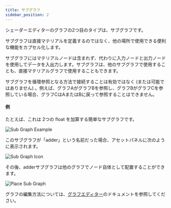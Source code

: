 ```yaml
---
title: サブグラフ
sidebar_position: 2
---
```


シェーダーエディターのグラフの2つ目のタイプは、サブグラフです。

サブグラフは直接マテリアルを定義するのではなく、他の場所で使用できる便利な機能をカプセル化します。

サブグラフにはマテリアルノードは含まれず、代わりに入力ノードと出力ノードを使用してデータを入出力します。サブグラフは、他のサブグラフで使用することも、直接マテリアルグラフで使用することもできます。

サブグラフを循環参照となる方法で接続することは有効ではなく (または可能ではありません) 。例えば、グラフAがグラフBを参照し、グラフBがグラフCを参照している場合、グラフCはAまたはBに戻って参照することはできません。

#### 例

たとえば、これは 2つの float を加算する簡単なサブグラフです。

![Sub Graph Example](/img/shader-editor/overview-graph-sub-graph.png)

このサブグラフが「adder」という名前だった場合、アセットパネルに次のように表示されます。

![Sub Graph Icon](/img/shader-editor/overview-graph-sub-graph-icon.png)

その後、adderサブグラフは他のグラフでノード自体として配置することができます。

![Place Sub Graph](/img/shader-editor/overview-graph-place-sub-graph.gif)

グラフの編集方法については、[グラフエディター][4]のドキュメントを参照してください。

[4]: /shader-editor/window-layout/graph-editor
